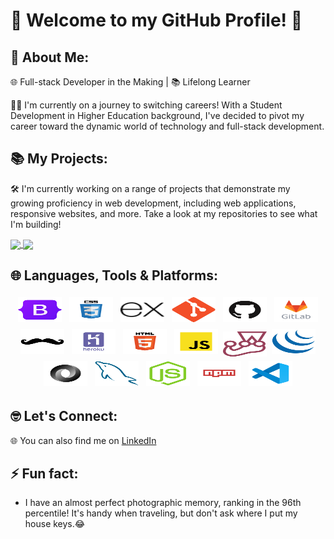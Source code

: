 
# 👋 Welcome to my GitHub Profile! 🚀

🌟 About Me:
------------------
 🌐 Full-stack Developer in the Making | 📚 Lifelong Learner

👨‍💻  I'm currently on a journey to switching careers! With a Student Development in Higher Education background, I've decided to pivot my career toward the dynamic world of technology and full-stack development.

📚 My Projects:
------------------
🛠️ I'm currently working on a range of projects that demonstrate my growing proficiency in web development, including web applications, responsive websites, and more. Take a look at my repositories to see what I'm building!

<a href="https://github.com/sthogue">
  <img height=200 align="center" src="https://github-readme-stats.vercel.app/api?username=sthogue&rank_icon=github" />
</a>
<a href="https://github.com/sthogue">
  <img height=200 align="center" src="https://github-readme-stats.vercel.app/api/top-langs?username=sthogue&layout=compact&langs_count=8" />
</a>

🌐 Languages, Tools & Platforms:
------------------

<p align="center">
	<img title="Bootstrap" alt="Bootstrap" src="https://raw.githubusercontent.com/sthogue/sthogue/main/img/bootstrap-original.svg" width="70" height="40" style="vertical-align:down; margin:4px"/>
	<img title="CSS" alt="CSS" src="https://raw.githubusercontent.com/sthogue/sthogue/main/img/css.svg" width="70" height="40" style="vertical-align:down; margin:4px"/>
	<img title="Express" alt="Express" src="https://raw.githubusercontent.com/sthogue/sthogue/main/img/express.svg" width="70" height="40" style="vertical-align:down; margin:4px"/>
	<img title="GIT" alt="GIT" src="https://raw.githubusercontent.com/sthogue/sthogue/main/img/git-original.svg" width="70" height="40" style="vertical-align:down; margin:4px"/>
	<img title="GitHub" alt="GitHub" src="https://raw.githubusercontent.com/sthogue/sthogue/main/img/github.svg" width="70" height="40" style="vertical-align:down; margin:4px"/>
	<img title="GitLab" alt="GitLab" src="https://raw.githubusercontent.com/sthogue/sthogue/main/img/gitlab.svg" width="70" height="40" style="vertical-align:down; margin:4px"/>
	<img title="Handlebars" alt="Handlebars" src="https://raw.githubusercontent.com/sthogue/sthogue/main/img/handlebars-original.svg" width="70" height="40" style="vertical-align:down; margin:4px"/>
	<img title="Heroku" alt="Heroku" src="https://raw.githubusercontent.com/sthogue/sthogue/main/img/heroku.svg" width="70" height="40" style="vertical-align:down; margin:4px"/>
	<img title="HTML" alt="HTML" src="https://raw.githubusercontent.com/sthogue/sthogue/main/img/html.svg" width="70" height="40" style="vertical-align:down; margin:4px"/>	
	<img title="Javascript" alt="Javascript" src="https://raw.githubusercontent.com/sthogue/sthogue/main/img/javascript.svg" width="70" height="40" style="vertical-align:down; margin:4px"/>
	<img title="Jest" alt="Jest" src="https://raw.githubusercontent.com/sthogue/sthogue/main/img/jest-plain.svg" width="70" height="40" />
	<img title="Jquery" alt="Jquery" src="https://raw.githubusercontent.com/sthogue/sthogue/main/img/jquery-original.svg" width="70" height="40" style="vertical-align:down; margin:4px"/>	
	<img title="JSON" alt="JSON" src="https://raw.githubusercontent.com/sthogue/sthogue/main/img/json.svg" width="70" height="40" style="vertical-align:down; margin:4px"/>
    <img title="MySQL" alt="MySQL" src="https://raw.githubusercontent.com/sthogue/sthogue/main/img/mysql-original.svg" width="70" height="40" style="vertical-align:down; margin:4px"/>
    <img title="NodeJS" alt="NodeJS" src="https://raw.githubusercontent.com/sthogue/sthogue/main/img/nodejs-original.svg" width="70" height="40" style="vertical-align:down; margin:4px"/>
    <img title="NPM" alt="NPM" src="https://raw.githubusercontent.com/sthogue/sthogue/main/img/npm.svg" width="70" height="40" style="vertical-align:down; margin:4px">
    <img title="VSCode" alt="VSCode" src="https://raw.githubusercontent.com/sthogue/sthogue/main/img/vscode.svg" width="70" height="40" style="vertical-align:down; margin:4px"/>
</p>

🤓 Let's Connect:
------------------

🌐 You can also find me on [LinkedIn](https://www.linkedin.com/in/stephenmhogue/)

⚡ Fun fact:
------------------
- I have an almost perfect photographic memory, ranking in the 96th percentile! It's handy when traveling, but don't ask where I put my house keys.😂
